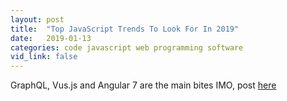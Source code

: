 ```yaml
---
layout: post
title:  "Top JavaScript Trends To Look For In 2019"
date:   2019-01-13
categories: code javascript web programming software
vid_link: false
---
```


GraphQL, Vus.js and Angular 7 are the main bites IMO, post [here]

[here]: //hackernoon.com/which-top-javascript-trends-to-look-in-2019-528072bf0082